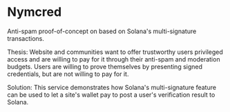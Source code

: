 # Nymcred
Anti-spam proof-of-concept on based on Solana's multi-signature transactions. 

Thesis: Website and communities want to offer trustworthy users privileged access and are willing to pay for it through their anti-spam and moderation budgets. Users are willing to prove themselves by presenting signed credentials, but are not willing to pay for it. 

Solution: This service demonstrates how Solana's multi-signature feature can be used to let a site's wallet pay to post a user's verification result to Solana.
